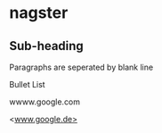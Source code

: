 
# nagster

## Sub-heading

Paragraphs are seperated by blank line

Bullet List


wwww.google.com

<www.google.de>
